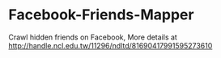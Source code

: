 # Facebook-Friends-Mapper
Crawl hidden friends on Facebook, 
More details at http://handle.ncl.edu.tw/11296/ndltd/81690417991595273610
